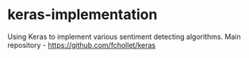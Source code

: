 # keras-implementation

Using Keras to implement various sentiment detecting algorithms. Main repository - https://github.com/fchollet/keras
